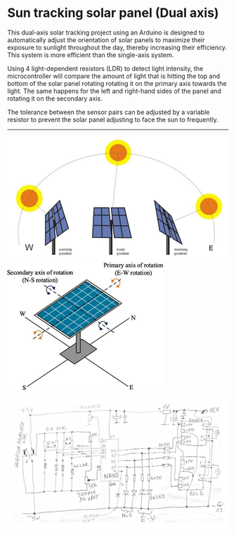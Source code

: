 # Sun tracking solar panel (Dual axis)

This dual-axis solar tracking project using an Arduino is designed to automatically adjust the orientation of solar panels to maximize their exposure to sunlight throughout the day, thereby increasing their efficiency. This system is more efficient than the single-axis system.

Using 4 light-dependent resistors (LDR) to detect light intensity, the microcontroller will compare the amount of light that is hitting the top and bottom of the solar panel rotating rotating it on the primary axis towards the light. The same happens for the left and right-hand sides of the panel and rotating it on the secondary axis.

The tolerance between the sensor pairs can be adjusted by a variable resistor to prevent the solar panel adjusting to face the sun to frequently.

---

![Sun position](./static/sun_position.webp) ![Solar panel orientation](./static/solar_panel_orientation.jpg)

![Diagram](./static/diagram.jpg)